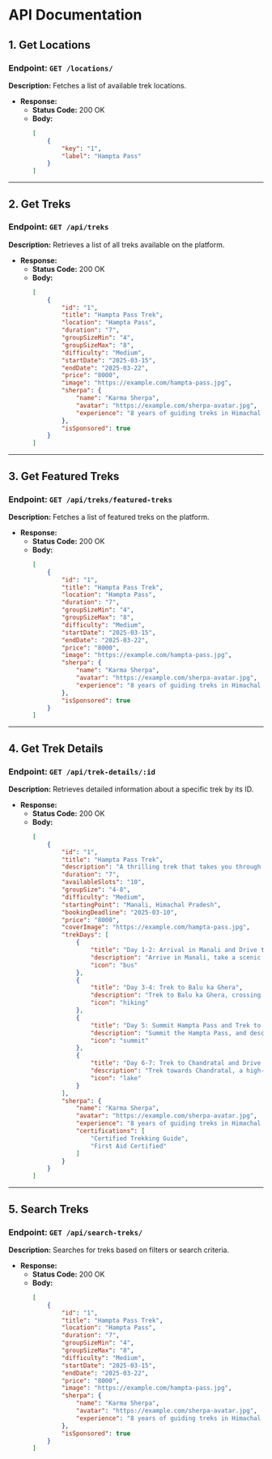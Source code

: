 # API Documentation

## 1. Get Locations

### Endpoint: `GET /locations/`

**Description:** Fetches a list of available trek locations.

-   **Response:**
    -   **Status Code:** 200 OK
    -   **Body:**
        ```json
        [
        	{
        		"key": "1",
        		"label": "Hampta Pass"
        	}
        ]
        ```

---

## 2. Get Treks

### Endpoint: `GET /api/treks`

**Description:** Retrieves a list of all treks available on the platform.

-   **Response:**
    -   **Status Code:** 200 OK
    -   **Body:**
        ```json
        [
        	{
        		"id": "1",
        		"title": "Hampta Pass Trek",
        		"location": "Hampta Pass",
        		"duration": "7",
        		"groupSizeMin": "4",
        		"groupSizeMax": "8",
        		"difficulty": "Medium",
        		"startDate": "2025-03-15",
        		"endDate": "2025-03-22",
        		"price": "8000",
        		"image": "https://example.com/hampta-pass.jpg",
        		"sherpa": {
        			"name": "Karma Sherpa",
        			"avatar": "https://example.com/sherpa-avatar.jpg",
        			"experience": "8 years of guiding treks in Himachal Pradesh"
        		},
        		"isSponsored": true
        	}
        ]
        ```

---

## 3. Get Featured Treks

### Endpoint: `GET /api/treks/featured-treks`

**Description:** Fetches a list of featured treks on the platform.

-   **Response:**
    -   **Status Code:** 200 OK
    -   **Body:**
        ```json
        [
        	{
        		"id": "1",
        		"title": "Hampta Pass Trek",
        		"location": "Hampta Pass",
        		"duration": "7",
        		"groupSizeMin": "4",
        		"groupSizeMax": "8",
        		"difficulty": "Medium",
        		"startDate": "2025-03-15",
        		"endDate": "2025-03-22",
        		"price": "8000",
        		"image": "https://example.com/hampta-pass.jpg",
        		"sherpa": {
        			"name": "Karma Sherpa",
        			"avatar": "https://example.com/sherpa-avatar.jpg",
        			"experience": "8 years of guiding treks in Himachal Pradesh"
        		},
        		"isSponsored": true
        	}
        ]
        ```

---

## 4. Get Trek Details

### Endpoint: `GET /api/trek-details/:id`

**Description:** Retrieves detailed information about a specific trek by its ID.

-   **Response:**
    -   **Status Code:** 200 OK
    -   **Body:**
        ```json
        [
        	{
        		"id": "1",
        		"title": "Hampta Pass Trek",
        		"description": "A thrilling trek that takes you through lush green valleys, alpine forests, and rocky terrains, leading you to the breathtaking Hampta Pass.",
        		"duration": "7",
        		"availableSlots": "10",
        		"groupSize": "4-8",
        		"difficulty": "Medium",
        		"startingPoint": "Manali, Himachal Pradesh",
        		"bookingDeadline": "2025-03-10",
        		"price": "8000",
        		"coverImage": "https://example.com/hampta-pass.jpg",
        		"trekDays": [
        			{
        				"title": "Day 1-2: Arrival in Manali and Drive to Jobra, Trek to Chika",
        				"description": "Arrive in Manali, take a scenic drive to Jobra, and start the trek to Chika, with stunning views of the surrounding mountains.",
        				"icon": "bus"
        			},
        			{
        				"title": "Day 3-4: Trek to Balu ka Ghera",
        				"description": "Trek to Balu ka Ghera, crossing streams and walking through lush meadows. The views of snow-capped peaks are incredible along the way.",
        				"icon": "hiking"
        			},
        			{
        				"title": "Day 5: Summit Hampta Pass and Trek to Shea Goru",
        				"description": "Summit the Hampta Pass, and descend towards Shea Goru, with spectacular panoramic views of the valleys and snow-capped peaks.",
        				"icon": "summit"
        			},
        			{
        				"title": "Day 6-7: Trek to Chandratal and Drive to Manali",
        				"description": "Trek towards Chandratal, a high-altitude lake, and then drive back to Manali, concluding the trek.",
        				"icon": "lake"
        			}
        		],
        		"sherpa": {
        			"name": "Karma Sherpa",
        			"avatar": "https://example.com/sherpa-avatar.jpg",
        			"experience": "8 years of guiding treks in Himachal Pradesh",
        			"certifications": [
        				"Certified Trekking Guide",
        				"First Aid Certified"
        			]
        		}
        	}
        ]
        ```

---

## 5. Search Treks

### Endpoint: `GET /api/search-treks/`

**Description:** Searches for treks based on filters or search criteria.

-   **Response:**
    -   **Status Code:** 200 OK
    -   **Body:**
        ```json
        [
        	{
        		"id": "1",
        		"title": "Hampta Pass Trek",
        		"location": "Hampta Pass",
        		"duration": "7",
        		"groupSizeMin": "4",
        		"groupSizeMax": "8",
        		"difficulty": "Medium",
        		"startDate": "2025-03-15",
        		"endDate": "2025-03-22",
        		"price": "8000",
        		"image": "https://example.com/hampta-pass.jpg",
        		"sherpa": {
        			"name": "Karma Sherpa",
        			"avatar": "https://example.com/sherpa-avatar.jpg",
        			"experience": "8 years of guiding treks in Himachal Pradesh"
        		},
        		"isSponsored": true
        	}
        ]
        ```
